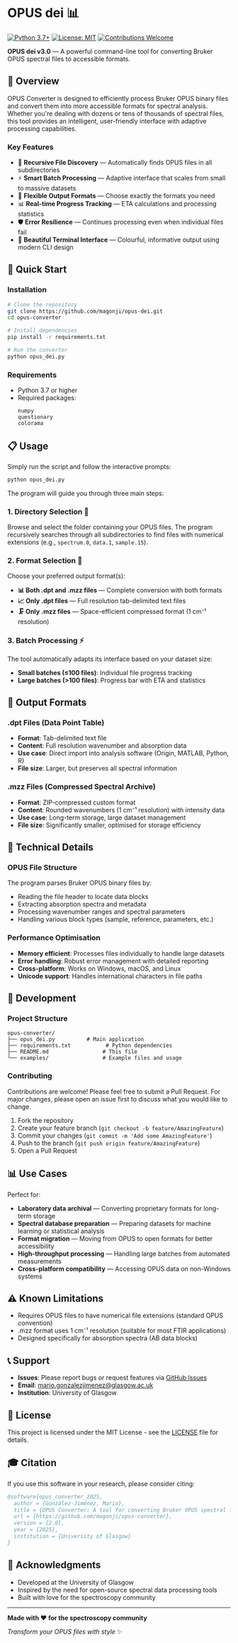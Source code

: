 # OPUS dei 📊

[![Python 3.7+](https://img.shields.io/badge/python-3.7+-blue.svg)](https://www.python.org/downloads/)
[![License: MIT](https://img.shields.io/badge/License-MIT-yellow.svg)](https://opensource.org/licenses/MIT)
[![Contributions Welcome](https://img.shields.io/badge/contributions-welcome-brightgreen.svg?style=flat)](https://github.com/magonji/opus-converter/issues)

**OPUS dei v3.0** — A powerful command-line tool for converting Bruker OPUS spectral files to accessible formats.

## 🎯 Overview

OPUS Converter is designed to efficiently process Bruker OPUS binary files and convert them into more accessible formats for spectral analysis. Whether you're dealing with dozens or tens of thousands of spectral files, this tool provides an intelligent, user-friendly interface with adaptive processing capabilities.

### Key Features

- 📁 **Recursive File Discovery** — Automatically finds OPUS files in all subdirectories
- ⚡ **Smart Batch Processing** — Adaptive interface that scales from small to massive datasets
- 🎯 **Flexible Output Formats** — Choose exactly the formats you need
- 📊 **Real-time Progress Tracking** — ETA calculations and processing statistics
- 🛡️ **Error Resilience** — Continues processing even when individual files fail
- 🎨 **Beautiful Terminal Interface** — Colourful, informative output using modern CLI design

## 🚀 Quick Start

### Installation

```bash
# Clone the repository
git clone https://github.com/magonji/opus-dei.git
cd opus-converter

# Install dependencies
pip install -r requirements.txt

# Run the converter
python opus_dei.py
```

### Requirements

- Python 3.7 or higher
- Required packages:
  ```
  numpy
  questionary
  colorama
  ```

## 📋 Usage

Simply run the script and follow the interactive prompts:

```bash
python opus_dei.py
```

The program will guide you through three main steps:

### 1. Directory Selection 📁
Browse and select the folder containing your OPUS files. The program recursively searches through all subdirectories to find files with numerical extensions (e.g., `spectrum.0`, `data.1`, `sample.15`).

### 2. Format Selection 🎯
Choose your preferred output format(s):

- **📊 Both .dpt and .mzz files** — Complete conversion with both formats
- **📈 Only .dpt files** — Full resolution tab-delimited text files
- **🗜️ Only .mzz files** — Space-efficient compressed format (1 cm⁻¹ resolution)

### 3. Batch Processing ⚡
The tool automatically adapts its interface based on your dataset size:
- **Small batches (≤100 files)**: Individual file progress tracking
- **Large batches (>100 files)**: Progress bar with ETA and statistics

## 📄 Output Formats

### .dpt Files (Data Point Table)
- **Format**: Tab-delimited text file
- **Content**: Full resolution wavenumber and absorption data
- **Use case**: Direct import into analysis software (Origin, MATLAB, Python, R)
- **File size**: Larger, but preserves all spectral information

### .mzz Files (Compressed Spectral Archive)
- **Format**: ZIP-compressed custom format
- **Content**: Rounded wavenumbers (1 cm⁻¹ resolution) with intensity data
- **Use case**: Long-term storage, large dataset management
- **File size**: Significantly smaller, optimised for storage efficiency

## 🧪 Technical Details

### OPUS File Structure
The program parses Bruker OPUS binary files by:
- Reading the file header to locate data blocks
- Extracting absorption spectra and metadata
- Processing wavenumber ranges and spectral parameters
- Handling various block types (sample, reference, parameters, etc.)

### Performance Optimisation
- **Memory efficient**: Processes files individually to handle large datasets
- **Error handling**: Robust error management with detailed reporting
- **Cross-platform**: Works on Windows, macOS, and Linux
- **Unicode support**: Handles international characters in file paths

## 🔧 Development

### Project Structure
```
opus-converter/
├── opus_dei.py          # Main application
├── requirements.txt           # Python dependencies
├── README.md                 # This file
└── examples/                 # Example files and usage
```

### Contributing

Contributions are welcome! Please feel free to submit a Pull Request. For major changes, please open an issue first to discuss what you would like to change.

1. Fork the repository
2. Create your feature branch (`git checkout -b feature/AmazingFeature`)
3. Commit your changes (`git commit -m 'Add some AmazingFeature'`)
4. Push to the branch (`git push origin feature/AmazingFeature`)
5. Open a Pull Request

## 📊 Use Cases

Perfect for:
- **Laboratory data archival** — Converting proprietary formats for long-term storage
- **Spectral database preparation** — Preparing datasets for machine learning or statistical analysis
- **Format migration** — Moving from OPUS to open formats for better accessibility
- **High-throughput processing** — Handling large batches from automated measurements
- **Cross-platform compatibility** — Accessing OPUS data on non-Windows systems

## ⚠️ Known Limitations

- Requires OPUS files to have numerical file extensions (standard OPUS convention)
- .mzz format uses 1 cm⁻¹ resolution (suitable for most FTIR applications)
- Designed specifically for absorption spectra (AB data blocks)

## 📞 Support

- **Issues**: Please report bugs or request features via [GitHub Issues](https://github.com/magonji/opus-converter/issues)
- **Email**: [mario.gonzalezjimenez@glasgow.ac.uk](mailto:mario.gonzalez-jimenez@glasgow.ac.uk)
- **Institution**: University of Glasgow

## 📜 License

This project is licensed under the MIT License - see the [LICENSE](LICENSE) file for details.

## 🎓 Citation

If you use this software in your research, please consider citing:

```bibtex
@software{opus_converter_2025,
  author = {González-Jiménez, Mario},
  title = {OPUS Converter: A tool for converting Bruker OPUS spectral files},
  url = {https://github.com/magonji/opus-converter},
  version = {2.0},
  year = {2025},
  institution = {University of Glasgow}
}
```

## 🙏 Acknowledgments

- Developed at the University of Glasgow
- Inspired by the need for open-source spectral data processing tools
- Built with love for the spectroscopy community

---

**Made with ❤️ for the spectroscopy community**

*Transform your OPUS files with style* ✨
